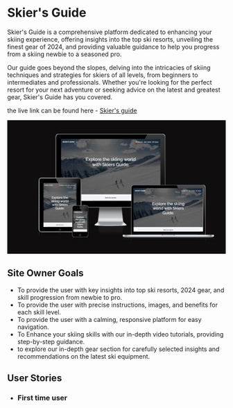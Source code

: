 # Skier's Guide

Skier's Guide is a comprehensive platform dedicated to enhancing your skiing experience, offering insights into the top ski resorts, unveiling the finest gear of 2024, and providing valuable guidance to help you progress from a skiing newbie to a seasoned pro.

Our guide goes beyond the slopes, delving into the intricacies of skiing techniques and strategies for skiers of all levels, from beginners to intermediates and professionals. Whether you're looking for the perfect resort for your next adventure or seeking advice on the latest and greatest gear, Skier's Guide has you covered.

the live link can be found here - [Skier's guide](https://antonei.github.io/Skier-s-Guide/)

![Skier's guide](assets/images/skarmbild.png)


## Site Owner Goals

- To provide the user with key insights into top ski resorts, 2024 gear, and skill progression from newbie to pro.
- To provide the user with precise instructions, images, and benefits for each skill level.
- To provide the user with a calming, responsive platform for easy navigation.
- To Enhance your skiing skills with our in-depth video tutorials, providing step-by-step guidance.
- to explore our in-depth gear section for carefully selected insights and recommendations on the latest ski equipment.

## User Stories
- ### First time user
